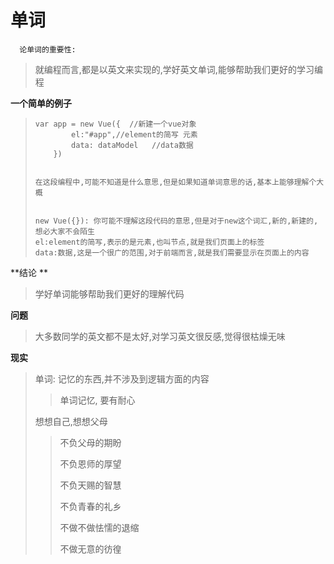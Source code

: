 # 单词



```
  论单词的重要性:
```

> 就编程而言,都是以英文来实现的,学好英文单词,能够帮助我们更好的学习编程

**一个简单的例子**

> ```
> var app = new Vue({  //新建一个vue对象
>         el:"#app",//element的简写 元素
>         data: dataModel   //data数据
>     })
>     
>     
> 在这段编程中,可能不知道是什么意思,但是如果知道单词意思的话,基本上能够理解个大概
>
>
> new Vue({}): 你可能不理解这段代码的意思,但是对于new这个词汇,新的,新建的,想必大家不会陌生
> el:element的简写,表示的是元素,也叫节点,就是我们页面上的标签
> data:数据,这是一个很广的范围,对于前端而言,就是我们需要显示在页面上的内容
> ```

**结论  **

> 学好单词能够帮助我们更好的理解代码

**问题**

> 大多数同学的英文都不是太好,对学习英文很反感,觉得很枯燥无味

**现实**

> 单词: 记忆的东西,并不涉及到逻辑方面的内容
>
> > 单词记忆, 要有耐心
>
> 想想自己,想想父母
>
> > 不负父母的期盼
> >
> > 不负恩师的厚望
> >
> > 不负天赐的智慧
> >
> > 不负青春的礼乡
> >
> > 不做不做怯懦的退缩
> >
> > 不做无意的彷徨



